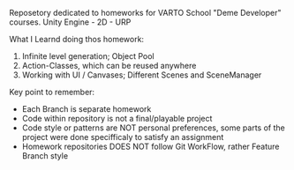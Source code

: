 Reposetory dedicated to homeworks for VARTO School "Deme Developer" courses.
Unity Engine - 2D - URP

What I Learnd doing thos homework:
  1) Infinite level generation; Object Pool
  2) Action-Classes, which can be reused anywhere
  3) Working with UI / Canvases; Different Scenes and SceneManager

Key point to remember:
  - Each Branch is separate homework
  - Code within repository is not a final/playable project
  - Code style or patterns are NOT personal preferences, some parts of the project were done specifficaly to satisfy an assignment
  - Homework repositories DOES NOT follow Git WorkFlow, rather Feature Branch style
